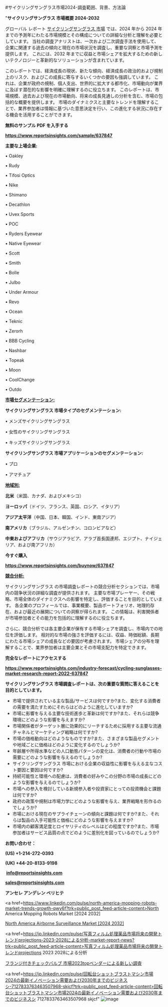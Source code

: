 #サイクリングサングラス市場2024-調査範囲、背景、方法論

"<strong>サイクリングサングラス 市場概要 2024-2032</strong>

グローバル レポート <a href=https://www.reportsinsights.com/sample/637847>サイクリングサングラス 市場</a> では、2024 年から 2024 年までの予測年にわたる市場規模とその構成についての詳細な分析と理解を必要としています。 当社の調査アナリストは、一次および二次調査手法を使用して、企業に関連する過去の傾向と現在の市場状況を調査し、重要な洞察と市場予測を提供します。 これには、2032 年までに収益と市場シェアを拡大​​するための新しいテクノロジーと革新的なソリューションが含まれています。

このレポートでは、経済成長の現状、新たな傾向、経済成長の政治的および規制上のリスク、およびこの成長に寄与するいくつかの要因も強調しています。 これは、企業が政府の規制、個人支出、世界的に拡大する都市化、市場動向が業界に及ぼす潜在的な影響を明確に理解するのに役立ちます。 このレポートは、市場規模、過去および現在の市場動向、将来の成長見通しの分析を含む、市場の包括的な概要を提供します。 市場のダイナミクスと主要なトレンドを理解することで、業界参加者は情報に基づいた意思決定を行い、この進化する状況に存在する機会を活用することができます。

<strong><b>無料のサンプル PDF を入手する</b></strong>

<a href=https://www.reportsinsights.com/sample/637847><strong><u>https://www.reportsinsights.com/sample/637847</u></strong></a>

<strong>主要な上場企業:</strong>

• Oakley

• Rudy

• Tifosi Optics

• Nike

• Shimano

• Decathlon

• Uvex Sports

• POC

• Ryders Eyewear

• Native Eyewear

• Scott

• Smith

• Bolle

• Julbo

• Under Armour

• Revo

• Ocean

• Teknic

• Zerorh

• BBB Cycling

• Nashbar

• Topeak

• Moon

• CoolChange

• Outdo

<strong><u>市場セグメンテーション</u></strong><strong><u>:</u></strong>

<strong>サイクリングサングラス 市場タイプのセグメンテーション:</strong>

• メンズサイクリングサングラス

• 女性のサイクリングサングラス

• キッズサイクリングサングラス

<strong>サイクリングサングラス 市場アプリケーションのセグメンテーション:</strong>

• プロ

• アマチュア

<strong><u>地域別</u></strong><strong><u>:</u></strong>

<strong>北米</strong>（米国、カナダ、およびメキシコ）

<strong>ヨーロッパ</strong>（ドイツ、フランス、英国、ロシア、イタリア）

<strong>アジア太平洋</strong>（中国、日本、韓国、インド、東南アジア）

<strong>南アメリカ</strong>（ブラジル、アルゼンチン、コロンビアなど）

<strong>中東およびアフリカ</strong>（サウジアラビア、アラブ首長国連邦、エジプト、ナイジェリア、および南アフリカ）

<strong>今すぐ購入</strong>

<a href=https://www.reportsinsights.com/buynow/637847><strong><u>https://www.reportsinsights.com/buynow/637847</u></strong></a>

<strong><u>競合分析:</u></strong>

サイクリングサングラス の市場調査レポートの競合分析セクションでは、市場内の競争状況の詳細な調査が提供されます。 主要な市場プレーヤー、その戦略、市場全体のダイナミクスへの影響を特定し、評価することを目的としています。 各企業のプロフィールでは、事業概要、製品ポートフォリオ、地理的存在、および最近の展開についての洞察が得られます。 この情報は、利害関係者が市場参加者とその能力を包括的に理解するのに役立ちます。

さらに、競合分析では各主要企業が保有する市場シェアを調査し、市場内での地位を評価します。 相対的な市場の強さを評価するには、収益、時価総額、長期にわたる市場シェアの成長などの要因が考慮されます。 市場シェアの分布を理解することで、業界参加者は主要企業とその市場支配力を特定できます。

<strong>完全なレポートにアクセスする</strong>

<a href=https://www.reportsinsights.com/industry-forecast/cycling-sunglasses-market-research-report-2022-637847><strong><u><b>https://www.reportsinsights.com/industry-forecast/cycling-sunglasses-market-research-report-2022-637847</b></u></strong></a>

<strong><b>サイクリングサングラス 市場調査レポートは、次の重要な質問に答えることを目的としています。</b></strong>
<ul>
  <li>市場で提供されている主な製品/サービスは何ですか?また、変化する消費者の需要を満たすためにそれらはどのように進化していますか?</li>
  <li>市場に影響を与える主要な技術進歩と革新は何ですか?また、それらは競争環境にどのような影響を与えますか?</li>
  <li>市場関係者がターゲット層に効果的にリーチするために採用する主要な流通チャネルとマーケティング戦略は何ですか?</li>
  <li>市場の価格動向はどのようなものですか?また、さまざまな製品セグメントや地域ごとに価格はどのように変化するのでしょうか?</li>
  <li>年齢層や所得水準などの人口動態パターンの変化は、消費者の行動や市場の需要にどのような影響を与えるのでしょうか?</li>
  <li>サイクリングサングラス 市場における企業の収益性に影響を与える主なコスト要因と要因は何ですか?</li>
  <li>持続可能性と環境への配慮は、消費者の好みやこの分野の市場の成長にどのような影響を与えるのでしょうか?</li>
  <li>市場への参入を検討している新規参入者や投資家にとっての投資機会と課題は何ですか?</li>
  <li>政府の政策や規制は市場力学にどのような影響を与え、業界戦略を形作るのでしょうか?</li>
  <li>市場における現在のサプライチェーンの傾向と課題は何ですか?また、それらは製品の入手可能性と価格にどのような影響を与えますか?</li>
  <li>市場内の顧客満足度とロイヤリティのレベルはどの程度ですか?また、市場参加者はサービス品質の点でどのように差別化を図っているのでしょうか?</li>
</ul>
<strong>お問い合わせ：</strong>

<strong>(US) +1-214-272-0393</strong>

<strong>(UK) +44-20-8133-9198</strong>

<strong> </strong><a href=info@reportsinsights.com><strong><u>info@reportsinsights.com</u></strong></a>

<a href=sales@reportsinsights.com><strong><u>sales@reportsinsights.com</u></strong></a>

<strong>アンセレ アンデレン ベリヒテ</strong>

<a href=https://www.linkedin.com/pulse/north-america-mopping-robots-market-trends-growth-qwy6f?trk=public_post_feed-article-content>North America Mopping Robots Market [2024 2032]</a>

<a href=https://www.linkedin.com/pulse/north-america-airborne-surveillance-market-2024-lzcjf/>North America Airborne Surveillance Market [2024 2032]</a>

<a href=https://jp.linkedin.com/pulse/写真フィルム処理薬品市場将来の開発トレンドprojections-2023-2028による分析-market-report-news?trk=public_post_feed-article-content>写真フィルム処理薬品市場将来の開発トレンドprojections 2023 2028による分析</a>

<a href=https://www.linkedin.com/pulse/フランジ付きチェックバルブ-市場2023topベンダーによる新しい調査-infopulse-daily-360/>フランジ付きチェックバルブ 市場2023topベンダーによる新しい調査</a>

<a href=https://jp.linkedin.com/pulse/回転台ショットブラストマシン市場2024の最新イノベーション需要および2030年までのビジネスシ-7127833763463507968-skjcf?trk=public_post_feed-article-content>回転台ショットブラストマシン市場2024の最新イノベーション需要および2030年までのビジネスシ 7127833763463507968 skjcf</a>"
![image](https://github.com/ahaan12367/RIMarket24/assets/158471582/78af9a08-e7f0-4d28-adbb-a2d71382d3e3)
